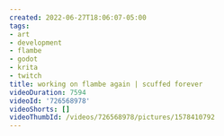 ```yaml
---
created: 2022-06-27T18:06:07-05:00
tags:
- art
- development
- flambe
- godot
- krita
- twitch
title: working on flambe again | scuffed forever
videoDuration: 7594
videoId: '726568978'
videoShorts: []
videoThumbId: /videos/726568978/pictures/1578410792
---
```

